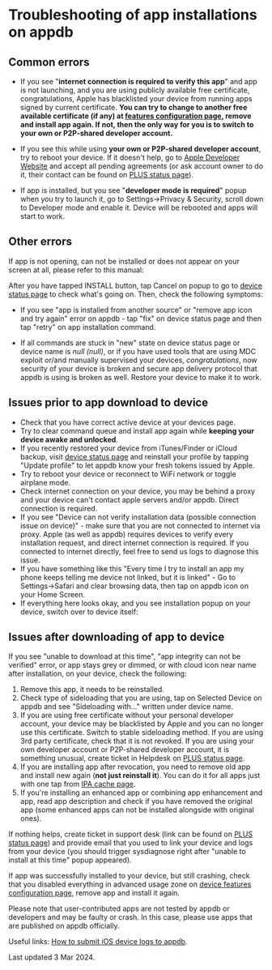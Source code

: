 # Troubleshooting of app installations on appdb

## Common errors
- If you see "**internet connection is required to verify this app**" and app is not launching, and you are using publicly available free certificate, congratulations, Apple has blacklisted your device from running apps signed by current certificate. **You can try to change to another free available certificate (if any) at [features configuration page](https://appdb.to/my/configure), remove and install app again. If not, then the only way for you is to switch to your own or P2P-shared developer account.**

- If you see this while using **your own or P2P-shared developer account**, try to reboot your device. If it doesn't help, go to [Apple Developer Website](https://developer.apple.com/account/) and accept all pending agreements (or ask account owner to do it, their contact can be found on [PLUS status page](https://appdb.to/my/plus)).

- If app is installed, but you see "**developer mode is required**" popup when you try to launch it, go to Settings->Privacy & Security, scroll down to Developer mode and enable it. Device will be rebooted and apps will start to work.

## Other errors

If app is not opening, can not be installed or does not appear on your screen at all, please refer to this manual:

After you have tapped INSTALL button, tap Cancel on popup to go to [device status page](https://appdb.to/my/status) to check what's going on. Then, check the following symptoms:

- If you see "app is installed from another source" or "remove app icon and try again" error on appdb - tap "fix" on device status page and then tap "retry" on app installation command.

- If all commands are stuck in "new" state on device status page or device name is *null (null)*, or if you have used tools that are using MDC exploit or/and manually supervised your devices, *congratulations*, now security of your device is broken and secure app delivery protocol that appdb is using is broken as well. Restore your device to make it to work.

## Issues prior to app download to device
- Check that you have correct active device at your devices page.
- Try to clear command queue and install app again while **keeping your device awake and unlocked**.
- If you recently restored your device from iTunes/Finder or iCloud backup, visit [device status page](https://appdb.to/my/status) and reinstall your profile by tapping "Update profile" to let appdb know your fresh tokens issued by Apple.
- Try to reboot your device or reconnect to WiFi network or toggle airplane mode.
- Check internet connection on your device, you may be behind a proxy and your device can't contact apple servers and/or appdb. Direct connection is required.
- If you see "Device can not verify installation data (possible connection issue on device)" - make sure that you are not connected to internet via proxy. Apple (as well as appdb) requires devices to verify every installation request, and direct internet connection is required. If you connected to internet directly, feel free to send us logs to diagnose this issue.
- If you have something like this "Every time I try to install an app my phone keeps telling me device not linked, but it is linked" - Go to Settings->Safari and clear browsing data, then tap on appdb icon on your Home Screen.
- If everything here looks okay, and you see installation popup on your device, switch over to device itself:

## Issues after downloading of app to device

If you see "unable to download at this time", "app integrity can not be verified" error, or app stays grey or dimmed, or with cloud icon near name after installation, on your device, check the following:

1. Remove this app, it needs to be reinstalled.
2. Check type of sideloading that you are using, tap on Selected Device on appdb and see "Sideloading with..." written under device name.
3. If you are using free certificate without your personal developer account, your device may be blacklisted by Apple and you can no longer use this certificate. Switch to stable sideloading method. If you are using 3rd party certificate, check that it is not revoked. If you are using your own developer account or P2P-shared developer account, it is something unusual, create ticket in Helpdesk on [PLUS status page](https://appdb.to/my/plus).
4. If you are installing app after revocation, you need to remove old app and install new again (**not just reinstall it**). You can do it for all apps just with one tap from [IPA cache page](https://appdb.to/my/ipa-cache).
5. If you're installing an enhanced app or combining app enhancement and app, read app description and check if you have removed the original app (some enhanced apps can not be installed alongside with original ones).

If nothing helps, create ticket in support desk (link can be found on [PLUS status page](https://appdb.to/my/plus)) and provide email that you used to link your device and logs from your device (you should trigger sysdiagnose right after "unable to install at this time" popup appeared).

If app was successfully installed to your device, but still crashing, check that you disabled everything in advanced usage zone on [device features configuration page](https://appdb.to/my/configure), remove app and install it again.

Please note that user-contributed apps are not tested by appdb or developers and may be faulty or crash. In this case, please use apps that are published on appdb officially.

Useful links: [How to submit iOS device logs to appdb](/troubleshooting/logs-submission.md).

Last updated 3 Mar 2024.
